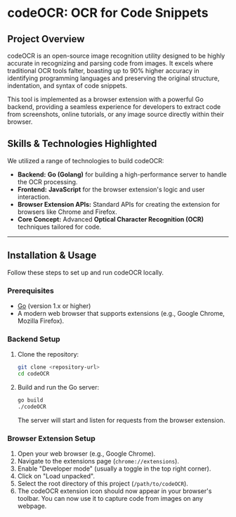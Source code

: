 # codeOCR:  OCR for Code Snippets

## Project Overview

codeOCR is an open-source image recognition utility designed to be highly accurate in recognizing and parsing code from images. It excels where traditional OCR tools falter, boasting up to 90% higher accuracy in identifying programming languages and preserving the original structure, indentation, and syntax of code snippets.

This tool is implemented as a browser extension with a powerful Go backend, providing a seamless experience for developers to extract code from screenshots, online tutorials, or any image source directly within their browser.

## Skills & Technologies Highlighted

We utilized a range of technologies to build codeOCR:

*   **Backend:** **Go (Golang)** for building a high-performance server to handle the OCR processing.
*   **Frontend:** **JavaScript** for the browser extension's logic and user interaction.
*   **Browser Extension APIs:** Standard APIs for creating the extension for browsers like Chrome and Firefox.
*   **Core Concept:** Advanced **Optical Character Recognition (OCR)** techniques tailored for code.

---

## Installation & Usage

Follow these steps to set up and run codeOCR locally.

### Prerequisites

*   [Go](https://golang.org/doc/install) (version 1.x or higher)
*   A modern web browser that supports extensions (e.g., Google Chrome, Mozilla Firefox).

### Backend Setup

1.  Clone the repository:
    ```bash
    git clone <repository-url>
    cd codeOCR
    ```
2.  Build and run the Go server:
    ```bash
    go build
    ./codeOCR
    ```
    The server will start and listen for requests from the browser extension.

### Browser Extension Setup

1.  Open your web browser (e.g., Google Chrome).
2.  Navigate to the extensions page (`chrome://extensions`).
3.  Enable "Developer mode" (usually a toggle in the top right corner).
4.  Click on "Load unpacked".
5.  Select the root directory of this project (`/path/to/codeOCR`).
6.  The codeOCR extension icon should now appear in your browser's toolbar. You can now use it to capture code from images on any webpage.
